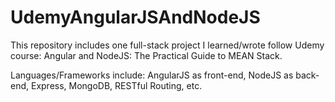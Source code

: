 # UdemyAngularJSAndNodeJS

This repository includes one full-stack project I learned/wrote follow Udemy course: Angular and NodeJS: The Practical Guide to MEAN Stack.

Languages/Frameworks include: 
  AngularJS as front-end, NodeJS as back-end, Express, MongoDB, RESTful Routing, etc.
